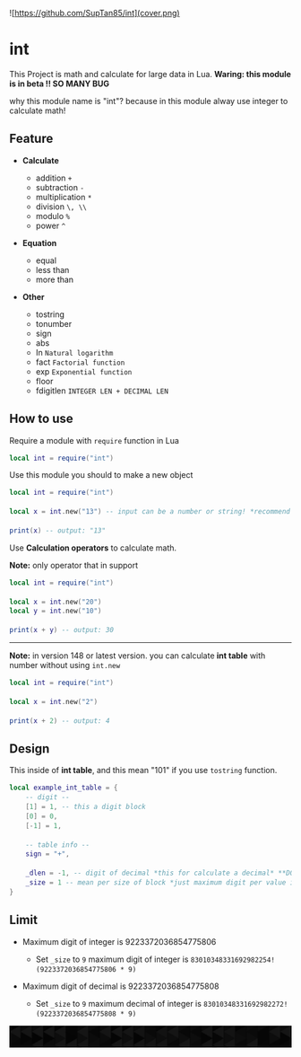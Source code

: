 ![https://github.com/SupTan85/int](cover.png)

# int

This Project is math and calculate for large data in Lua. **Waring: this module is in beta !! SO MANY BUG**

why this module name is "int"? because in this module alway use integer to calculate math!

## Feature

- **Calculate**
    - addition `+`
    - subtraction `-`
    - multiplication `*`
    - division `\, \\`
    - modulo `%`
    - power `^`

- **Equation**
    - equal
    - less than
    - more than
- **Other**
    - tostring
    - tonumber
    - sign
    - abs
    - In `Natural logarithm`
    - fact `Factorial function`
    - exp `Exponential function`
    - floor
    - fdigitlen `INTEGER LEN + DECIMAL LEN`

## How to use

Require a module with `require` function in Lua
```lua
local int = require("int")
```

Use this module you should to make a new object
```lua
local int = require("int")

local x = int.new("13") -- input can be a number or string! *recommend to use string*

print(x) -- output: "13"
```

Use **Calculation operators** to calculate math.

**Note:** only operator that in support
```lua
local int = require("int")

local x = int.new("20")
local y = int.new("10")

print(x + y) -- output: 30
```
-----
**Note:** in version 148 or latest version. you can calculate **int table** with number without using `int.new`
```lua
local int = require("int")

local x = int.new("2")

print(x + 2) -- output: 4

```
## Design

This inside of **int table**, and this mean "101" if you use `tostring` function.

```lua
local example_int_table = {
    -- digit --
    [1] = 1, -- this a digit block
    [0] = 0,
    [-1] = 1,

    -- table info --
    sign = "+",

    _dlen = -1, -- digit of decimal *this for calculate a decimal* **DO NOT CHANGE. HAVE LIMIT!!**
    _size = 1 -- mean per size of block *just maximum digit per value in the digit block* **DO NOT CHANGE. HAVE LIMIT!!**
}
```

## Limit
- Maximum digit of integer is 9223372036854775806
    - Set `_size` to `9` maximum digit of integer is `83010348331692982254! (9223372036854775806 * 9)`

- Maximum digit of decimal is 9223372036854775808
    - Set `_size` to `9` maximum decimal of integer is `83010348331692982272! (9223372036854775808 * 9)`

![](image-d.png)
